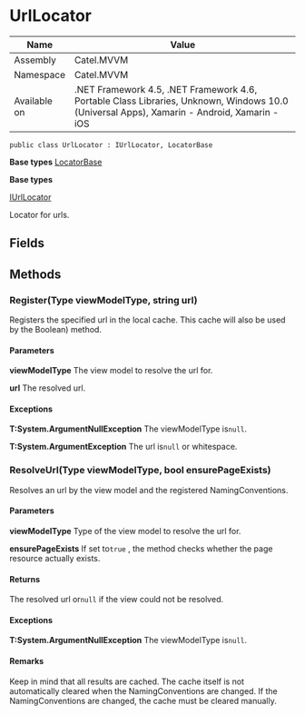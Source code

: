 

# UrlLocator

Name|Value
---|---
Assembly|Catel.MVVM
Namespace|Catel.MVVM
Available on|.NET Framework 4.5, .NET Framework 4.6, Portable Class Libraries, Unknown, Windows 10.0 (Universal Apps), Xamarin - Android, Xamarin - iOS

```
public class UrlLocator : IUrlLocator, LocatorBase
```

**Base types**
[LocatorBase](/Catel.MVVM\Catel\MVVM\LocatorBase.md)

**Base types**

[IUrlLocator](/Catel.MVVM\Catel\MVVM\IUrlLocator.md)


Locator for urls.



## Fields

## Methods

### Register(Type viewModelType, string url)

Registers the specified url in the local cache. This cache will also be used by the Boolean) method.

#### Parameters

**viewModelType**
The view model to resolve the url for.

**url**
The resolved url.

#### Exceptions

**T:System.ArgumentNullException**
The viewModelType is`null`.

**T:System.ArgumentException**
The url is`null` or whitespace.



### ResolveUrl(Type viewModelType, bool ensurePageExists)

Resolves an url by the view model and the registered NamingConventions.

#### Parameters

**viewModelType**
Type of the view model to resolve the url for.

**ensurePageExists**
If set to`true` , the method checks whether the page resource actually exists.

#### Returns

The resolved url or`null` if the view could not be resolved.

#### Exceptions

**T:System.ArgumentNullException**
The viewModelType is`null`.

#### Remarks

Keep in mind that all results are cached. The cache itself is not automatically cleared when the NamingConventions are changed. If the NamingConventions are changed, the cache must be cleared manually.



